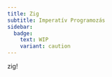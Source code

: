 ```yaml
---
title: Zig
subtitle: Imperatív Programozás
sidebar:
  badge:
    text: WIP
    variant: caution
---
```


zig!
